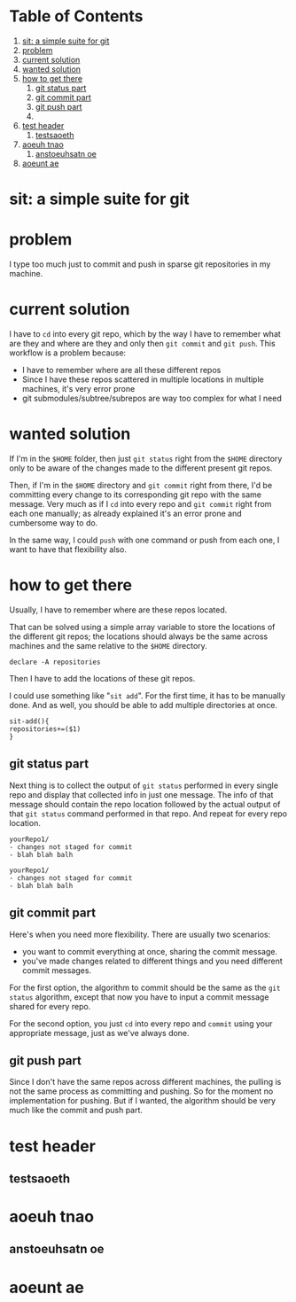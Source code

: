 
# Table of Contents

1.  [sit: a simple suite for git](#org0dba135)
2.  [problem](#org5f9e1a1)
3.  [current solution](#org2a647f6)
4.  [wanted solution](#org6e919ee)
5.  [how to get there](#org3661b1b)
    1.  [git status part](#orgbb8271f)
    2.  [git commit part](#org69fdae9)
    3.  [git push part](#org0f4c8ea)
    4.  [](#org8ae018a)
6.  [test header](#org7f9e615)
    1.  [testsaoeth](#org92d47be)
7.  [aoeuh tnao](#orgfe16e04)
    1.  [anstoeuhsatn oe](#org0b39a1f)
8.  [aoeunt ae](#org9dfc3fd)



<a id="org0dba135"></a>

# sit: a simple suite for git


<a id="org5f9e1a1"></a>

# problem

I type too much just to commit and push in sparse git repositories in
my machine.


<a id="org2a647f6"></a>

# current solution

I have to `cd` into every git repo, which by the way I have to remember
what are they and where are they and only then `git commit` and `git
push`. This workflow is a problem because:

-   I have to remember where are all these different repos
-   Since I have these repos scattered in multiple locations in
    multiple machines, it's very error prone
-   git submodules/subtree/subrepos are way too complex for what I need


<a id="org6e919ee"></a>

# wanted solution

If I'm in the `$HOME` folder, then just `git status` right from the
`$HOME` directory only to be aware of the changes made to the
different present git repos.

Then, if I'm in the `$HOME` directory and `git commit` right from
there, I'd be committing every change to its corresponding git repo
with the same message. Very much as if I `cd` into every repo and `git
commit` right from each one manually; as already explained it's an
error prone and cumbersome way to do.

In the same way, I could `push` with one command or push from each
one, I want to have that flexibility also.


<a id="org3661b1b"></a>

# how to get there

Usually, I have to remember where are these repos located.

That can be solved using a simple array variable to store the
locations of the different git repos; the locations should always be
the same across machines and the same relative to the `$HOME`
directory.

    declare -A repositories

Then I have to add the locations of these git repos.

I could use something like "`sit add`". For the first time, it has to
be manually done. And as well, you should be able to add multiple
directories at once.

    sit-add(){
    repositories+=($1)
    }


<a id="orgbb8271f"></a>

## git status part

Next thing is to collect the output of `git status` performed in every
single repo and display that collected info in just one message. The
info of that message should contain the repo location followed by the
actual output of that `git status` command performed in that repo. And
repeat for every repo location.

    yourRepo1/
    - changes not staged for commit
    - blah blah balh
    
    yourRepo1/
    - changes not staged for commit
    - blah blah balh


<a id="org69fdae9"></a>

## git commit part

Here's when you need more flexibility. There are usually two
scenarios:

-   you want to commit everything at once, sharing the commit message.
-   you've made changes related to different things and you need
    different commit messages.

For the first option, the algorithm to commit should be the same as
the `git status` algorithm, except that now you have to input a commit
message shared for every repo.

For the second option, you just `cd` into every repo and `commit`
using your appropriate message, just as we've always done.


<a id="org0f4c8ea"></a>

## git push part

Since I don't have the same repos across different machines, the
pulling is not the same process as committing and pushing. So for the
moment no implementation for pushing. But if I wanted, the algorithm
should be very much like the commit and push part.


<a id="org8ae018a"></a>

## 


<a id="org7f9e615"></a>

# test header


<a id="org92d47be"></a>

## testsaoeth


<a id="orgfe16e04"></a>

# aoeuh tnao


<a id="org0b39a1f"></a>

## anstoeuhsatn oe


<a id="org9dfc3fd"></a>

# aoeunt ae


